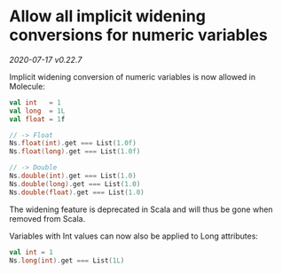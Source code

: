 # Allow all implicit widening conversions for numeric variables
 
_2020-07-17 v0.22.7_

Implicit widening conversion of numeric variables is now allowed in Molecule:

```scala
val int   = 1
val long  = 1L
val float = 1f

// -> Float
Ns.float(int).get === List(1.0f)
Ns.float(long).get === List(1.0f)

// -> Double
Ns.double(int).get === List(1.0)
Ns.double(long).get === List(1.0)
Ns.double(float).get === List(1.0)
```

The widening feature is deprecated in Scala and will thus be gone when removed from Scala.

Variables with Int values can now also be applied to Long attributes:
```scala
val int = 1
Ns.long(int).get === List(1L)
```